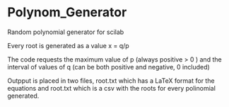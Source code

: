 # Polynom_Generator
Random polynomial generator for scilab

Every root is generated as a value x = q/p

The code requests the maximum value of p (always positive > 0 ) and the interval of values of q (can be both positive and negative, 0 included) 

Outpput is placed in two files, root.txt which has a LaTeX format for the equations and root.txt which is a csv with the roots for every polinomial generated.
